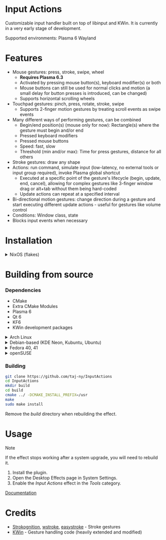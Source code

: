 # Input Actions
Customizable input handler built on top of libinput and KWin. It is currently in a very early stage of development.

Supported environments: Plasma 6 Wayland

# Features
- Mouse gestures: press, stroke, swipe, wheel
  - **Requires Plasma 6.3**
  - Activated by pressing mouse button(s), keyboard modifier(s) or both
  - Mouse buttons can still be used for normal clicks and motion (a small delay for button presses is introduced, can be changed)
  - Supports horizontal scrolling wheels
- Touchpad gestures: pinch, press, rotate, stroke, swipe
  - Supports 2-finger motion gestures by treating scroll events as swipe events
- Many different ways of performing gestures, can be combined
  - Begin/end position(s) (mouse only for now): Rectangle(s) where the gesture must begin and/or end
  - Pressed keyboard modifiers
  - Pressed mouse buttons
  - Speed: fast, slow
  - Threshold (min and/or max): Time for press gestures, distance for all others
- Stroke gestures: draw any shape
- Actions: run command, simulate input (low-latency, no external tools or input group required), invoke Plasma global shortcut
  - Executed at a specific point of the gesture's lifecycle (begin, update, end, cancel), allowing for complex gestures like 3-finger window drag or alt+tab without them being hard-coded
  - Update actions can repeat at a specified interval
- Bi-directional motion gestures: change direction during a gesture and start executing different update actions - useful for gestures like volume control
- Conditions: Window class, state
- Blocks input events when necessary

# Installation
<details>
  <summary>NixOS (flakes)</summary>
  <br>

``flake.nix``:
  ```nix
  {
    inputs = {
      nixpkgs.url = "github:nixos/nixpkgs/nixos-unstable";

      inputactions = {
        url = "github:taj-ny/InputActions";
        inputs.nixpkgs.follows = "nixpkgs";
      };
    };
  }
  ```

  ```nix
  { inputs, pkgs, ... }:

  {
    environment.systemPackages = [
      inputs.inputactions.packages.${pkgs.system}.inputactions-kwin
    ];
  }
  ```
</details>

# Building from source
### Dependencies
- CMake
- Extra CMake Modules
- Plasma 6
- Qt 6
- KF6
- KWin development packages

<details>
  <summary>Arch Linux</summary>
  <br>

  ```
  sudo pacman -S --needed base-devel git extra-cmake-modules qt6-tools kwin yaml-cpp
  ```
</details>

<details>
  <summary>Debian-based (KDE Neon, Kubuntu, Ubuntu)</summary>
  <br>

  ```
  sudo apt install git cmake g++ extra-cmake-modules qt6-tools-dev kwin-wayland kwin-dev libkf6configwidgets-dev gettext libkf6kcmutils-dev libyaml-cpp-dev libxkbcommon-dev
  ```
</details>

<details>
  <summary>Fedora 40, 41</summary>
  <br>

  ```
  sudo dnf install git cmake extra-cmake-modules gcc-g++ qt6-qtbase-devel kwin-devel kf6-ki18n-devel kf6-kguiaddons-devel kf6-kcmutils-devel kf6-kconfigwidgets-devel qt6-qtbase kf6-kguiaddons kf6-ki18n wayland-devel yaml-cpp yaml-cpp-devel libepoxy-devel
  ```
</details>

<details>
  <summary>openSUSE</summary>
  <br>

  ```
  sudo zypper in git cmake-full gcc-c++ kf6-extra-cmake-modules kguiaddons-devel kconfigwidgets-devel ki18n-devel kcmutils-devel "cmake(KF6I18n)" "cmake(KF6KCMUtils)" "cmake(KF6WindowSystem)" "cmake(Qt6Core)" "cmake(Qt6DBus)" "cmake(Qt6Quick)" "cmake(Qt6Widgets)" libepoxy-devel kwin6-devel yaml-cpp-devel libxkbcommon-devel
  ```
</details>

### Building
```sh
git clone https://github.com/taj-ny/InputActions
cd InputActions
mkdir build
cd build
cmake ../ -DCMAKE_INSTALL_PREFIX=/usr
make
sudo make install
```

Remove the *build* directory when rebuilding the effect.

# Usage
> [!NOTE]
> If the effect stops working after a system upgrade, you will need to rebuild it.

1. Install the plugin.
2. Open the Desktop Effects page in System Settings.
3. Enable the *Input Actions* effect in the *Tools* category.

[Documentation](docs/index.md)

# Credits
- [Strokognition](https://invent.kde.org/jpetso/strokognition), [wstroke](https://github.com/dkondor/wstroke), [easystroke](https://github.com/thjaeger/easystroke) - Stroke gestures
- [KWin](https://invent.kde.org/plasma/kwin) - Gesture handling code (heavily extended and modified)
